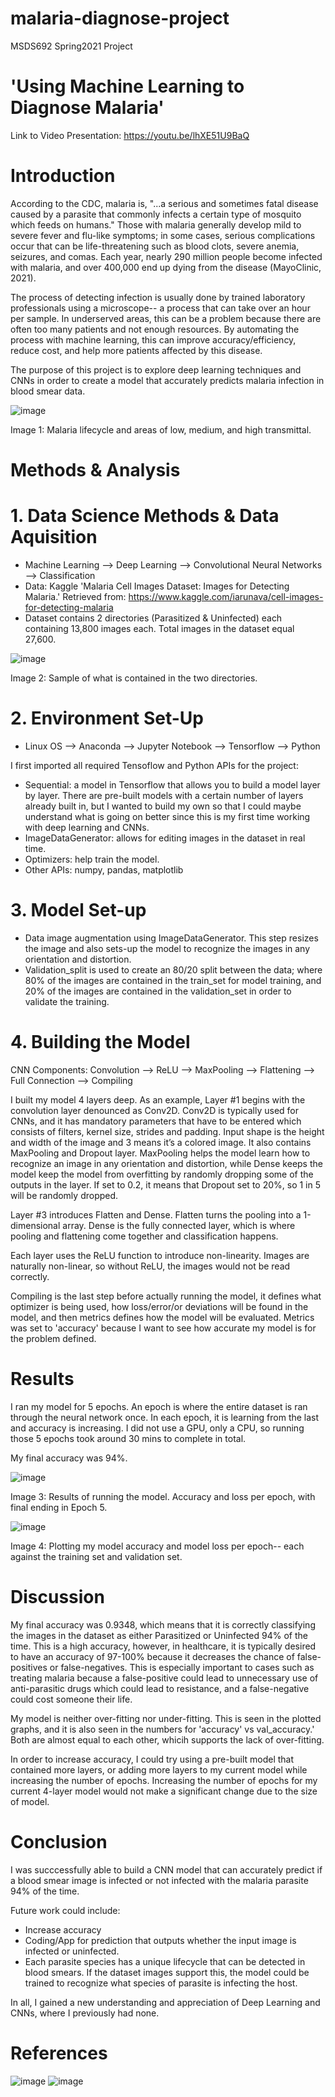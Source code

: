 # malaria-diagnose-project
MSDS692 Spring2021 Project


# 'Using Machine Learning to Diagnose Malaria'

Link to Video Presentation: https://youtu.be/lhXE51U9BaQ

# Introduction

According to the CDC, malaria is, "...a serious and sometimes fatal disease caused by a parasite that commonly infects a certain type of mosquito which feeds on humans." Those with malaria generally develop mild to severe fever and flu-like symptoms; in some cases, serious complications occur that can be life-threatening such as blood clots, severe anemia, seizures, and comas. Each year, nearly 290 million people become infected with malaria, and over 400,000 end up dying from the disease (MayoClinic, 2021). 

The process of detecting infection is usually done by trained laboratory professionals using a microscope-- a process that can take over an hour per sample. In underserved areas, this can be a problem because there are often too many patients and not enough resources. By automating the process with machine learning, this can improve accuracy/efficiency,  reduce cost, and help more patients affected by this disease.

The purpose of this project is to explore deep learning techniques and CNNs in order to create a model that accurately predicts malaria infection in blood smear data.

![image](https://user-images.githubusercontent.com/70441161/109417348-83dcea00-7980-11eb-882f-4484f5fc1022.png)

Image 1: Malaria lifecycle and areas of low, medium, and high transmittal.

# Methods & Analysis

# 1. Data Science Methods & Data Aquisition
- Machine Learning --> Deep Learning --> Convolutional Neural Networks --> Classification
- Data: Kaggle 'Malaria Cell Images Dataset: Images for Detecting Malaria.' Retrieved from: https://www.kaggle.com/iarunava/cell-images-for-detecting-malaria
- Dataset contains 2 directories (Parasitized & Uninfected) each containing 13,800 images each. Total images in the dataset equal 27,600.

![image](https://user-images.githubusercontent.com/70441161/109717596-7f245b80-7b63-11eb-863a-40e5bbe7546a.png)

Image 2: Sample of what is contained in the two directories.

# 2. Environment Set-Up
- Linux OS --> Anaconda --> Jupyter Notebook --> Tensorflow --> Python

I first imported all required Tensoflow and Python APIs for the project: 
- Sequential: a model in Tensorflow that allows you to build a model layer by layer. There are pre-built models with a certain number of layers already built in, but I wanted to build my own so that I could maybe understand what is going on better since this is my first time working with deep learning and CNNs.
- ImageDataGenerator: allows for editing images in the dataset in real time.
- Optimizers: help train the model.
- Other APIs: numpy, pandas, matplotlib

# 3. Model Set-up
- Data image augmentation using ImageDataGenerator. This step resizes the image and also sets-up the model to recognize the images in any orientation and distortion.
- Validation_split is used to create an 80/20 split between the data; where 80% of the images are contained in the train_set for model training, and 20% of the images are contained in the validation_set in order to validate the training.

# 4. Building the Model
CNN Components: Convolution --> ReLU --> MaxPooling --> Flattening --> Full Connection --> Compiling

I built my model 4 layers deep. As an example, Layer #1 begins with the convolution layer denounced as Conv2D. Conv2D is typically used for CNNs, and it has mandatory parameters that have to be entered which consists of filters, kernel size, strides and padding. Input shape is the height and width of the image and 3 means it’s a colored image. It also contains MaxPooling and Dropout layer. MaxPooling helps the model learn how to recognize an image in any orientation and distortion, while Dense keeps the model keep the model from overfitting by randomly dropping some of the outputs in the layer. If set to 0.2, it means that Dropout set to 20%, so 1 in 5 will be randomly dropped.

Layer #3 introduces Flatten and Dense. Flatten turns the pooling into a 1-dimensional array. Dense is the fully connected layer, which is where pooling and flattening come together and classification happens. 

Each layer uses the ReLU function to introduce non-linearity. Images are naturally non-linear, so without ReLU, the images would not be read correctly.

Compiling is the last step before actually running the model, it defines what optimizer is being used, how loss/error/or deviations will be found in the model, and then metrics defines how the model will be evaluated. Metrics was set to 'accuracy' because I want to see how accurate my model is for the problem defined.

# Results

I ran my model for 5 epochs. An epoch is where the entire dataset is ran through the neural network once. In each epoch, it is learning from the last and accuracy is increasing. I did not use a GPU, only a CPU, so running those 5 epochs took around 30 mins to complete in total.

My final accuracy was 94%. 

![image](https://user-images.githubusercontent.com/70441161/109724153-58b6ee00-7b6c-11eb-9805-3f6ae8b580d3.png)

Image 3: Results of running the model. Accuracy and loss per epoch, with final ending in Epoch 5.

![image](https://user-images.githubusercontent.com/70441161/109723173-f6a9b900-7b6a-11eb-8894-df9a7594a21c.png)

Image 4: Plotting my model accuracy and model loss per epoch-- each against the training set and validation set.

# Discussion

My final accuracy was 0.9348, which means that it is correctly classifying the images in the dataset as either Parasitized or Uninfected 94% of the time. This is a high accuracy, however, in healthcare, it is typically desired to have an accuracy of 97-100% because it decreases the chance of false-positives or false-negatives. This is especially important to cases such as treating malaria because a false-positive could lead to unnecessary use of anti-parasitic drugs which could lead to resistance, and a false-negative could cost someone their life.

My model is neither over-fitting nor under-fitting. This is seen in the plotted graphs, and it is also seen in the numbers for 'accuracy' vs val_accuracy.' Both are almost equal to each other, whicih supports the lack of over-fitting.

In order to increase accuracy, I could try using a pre-built model that contained more layers, or adding more layers to my current model while increasing the number of epochs. Increasing the number of epochs for my current 4-layer model would not make a significant change due to the size of model.

# Conclusion

I was succcessfully able to build a CNN model that can accurately predict if a blood smear image is infected or not infected with the malaria parasite 94% of the time.

Future work could  include:
- Increase accuracy
- Coding/App for prediction that outputs whether the input image is infected or uninfected.
- Each parasite species has a unique lifecycle that can be detected in blood smears. If the dataset images support this, the model could be trained to recognize what species of parasite is infecting the host.

In all, I gained a new understanding and appreciation of Deep Learning and CNNs, where I previously had none.


# References

![image](https://user-images.githubusercontent.com/70441161/109467866-0c16ca00-7a29-11eb-8217-ca8c62dfa49a.png)
![image](https://user-images.githubusercontent.com/70441161/109467319-416ee800-7a28-11eb-9d32-0fc28236b70c.png)

